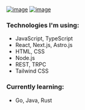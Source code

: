 [![image](https://img.shields.io/badge/peterszarvas94-0A66C2?logo=linkedin&logoColor=white)](https://www.linkedin.com/in/peterszarvas94/)
[![image](https://img.shields.io/badge/peterszarvas.hu-red?logo=internet-explorer&logoColor=white)](https://peterszarvas.hu)

### Technologies I'm using:
- JavaScript, TypeScript
- React, Next.js, Astro.js
- HTML, CSS
- Node.js
- REST, TRPC
- Tailwind CSS

### Currently learning:
- Go, Java, Rust
